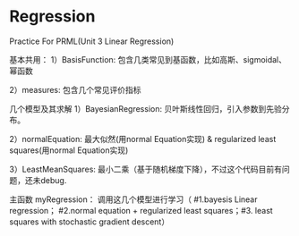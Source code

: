 # Regression
Practice For PRML(Unit 3 Linear Regression)

基本共用：
1）BasisFunction: 
  包含几类常见到基函数，比如高斯、sigmoidal、幂函数

2）measures: 
  包含几个常见评价指标

几个模型及其求解
1）BayesianRegression: 
  贝叶斯线性回归，引入参数到先验分布。

2）normalEquation: 
  最大似然(用normal Equation实现) & regularized least squares(用normal Equation实现)

3）LeastMeanSquares:
  最小二乘（基于随机梯度下降），不过这个代码目前有问题，还未debug.

主函数
myRegression： 
    调用这几个模型进行学习（ #1.bayesis Linear regression； #2.normal equation + regularized least squares；#3. least squares with stochastic gradient descent）
